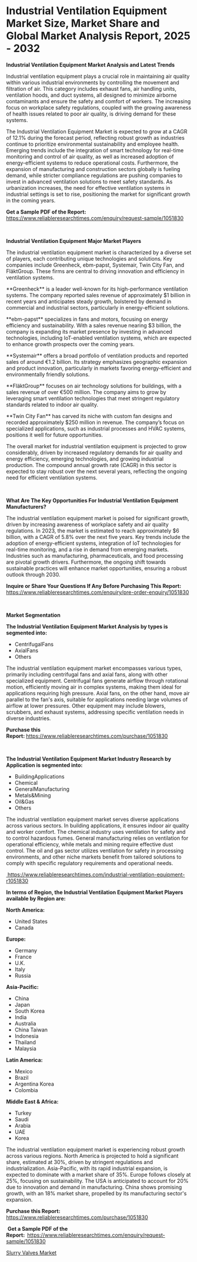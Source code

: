 <p><h1>Industrial Ventilation Equipment Market Size, Market Share and Global Market Analysis Report, 2025 - 2032</h1></p><p><strong>Industrial Ventilation Equipment Market Analysis and Latest Trends</strong></p>
<p><p>Industrial ventilation equipment plays a crucial role in maintaining air quality within various industrial environments by controlling the movement and filtration of air. This category includes exhaust fans, air handling units, ventilation hoods, and duct systems, all designed to minimize airborne contaminants and ensure the safety and comfort of workers. The increasing focus on workplace safety regulations, coupled with the growing awareness of health issues related to poor air quality, is driving demand for these systems.</p><p>The Industrial Ventilation Equipment Market is expected to grow at a CAGR of 12.1% during the forecast period, reflecting robust growth as industries continue to prioritize environmental sustainability and employee health. Emerging trends include the integration of smart technology for real-time monitoring and control of air quality, as well as increased adoption of energy-efficient systems to reduce operational costs. Furthermore, the expansion of manufacturing and construction sectors globally is fueling demand, while stricter compliance regulations are pushing companies to invest in advanced ventilation solutions to meet safety standards. As urbanization increases, the need for effective ventilation systems in industrial settings is set to rise, positioning the market for significant growth in the coming years.</p></p>
<p><strong>Get a Sample PDF of the Report:&nbsp;</strong> <a href="https://www.reliableresearchtimes.com/enquiry/request-sample/1051830?utm_campaign=2931&utm_medium=2&utm_source=Github&utm_content=ia&utm_term=08042025&utm_id=industrial-ventilation-equipment">https://www.reliableresearchtimes.com/enquiry/request-sample/1051830</a></p>
<p>&nbsp;</p>
<p><strong>Industrial Ventilation Equipment Major Market Players</strong></p>
<p><p>The industrial ventilation equipment market is characterized by a diverse set of players, each contributing unique technologies and solutions. Key companies include Greenheck, ebm-papst, Systemair, Twin City Fan, and FläktGroup. These firms are central to driving innovation and efficiency in ventilation systems.</p><p>**Greenheck** is a leader well-known for its high-performance ventilation systems. The company reported sales revenue of approximately $1 billion in recent years and anticipates steady growth, bolstered by demand in commercial and industrial sectors, particularly in energy-efficient solutions.</p><p>**ebm-papst** specializes in fans and motors, focusing on energy efficiency and sustainability. With a sales revenue nearing $3 billion, the company is expanding its market presence by investing in advanced technologies, including IoT-enabled ventilation systems, which are expected to enhance growth prospects over the coming years.</p><p>**Systemair** offers a broad portfolio of ventilation products and reported sales of around €1.2 billion. Its strategy emphasizes geographic expansion and product innovation, particularly in markets favoring energy-efficient and environmentally friendly solutions.</p><p>**FläktGroup** focuses on air technology solutions for buildings, with a sales revenue of over €500 million. The company aims to grow by leveraging smart ventilation technologies that meet stringent regulatory standards related to indoor air quality.</p><p>**Twin City Fan** has carved its niche with custom fan designs and recorded approximately $250 million in revenue. The company’s focus on specialized applications, such as industrial processes and HVAC systems, positions it well for future opportunities.</p><p>The overall market for industrial ventilation equipment is projected to grow considerably, driven by increased regulatory demands for air quality and energy efficiency, emerging technologies, and growing industrial production. The compound annual growth rate (CAGR) in this sector is expected to stay robust over the next several years, reflecting the ongoing need for efficient ventilation systems.</p></p>
<p>&nbsp;</p>
<p><strong>What Are The Key Opportunities For Industrial Ventilation Equipment Manufacturers?</strong></p>
<p><p>The industrial ventilation equipment market is poised for significant growth, driven by increasing awareness of workplace safety and air quality regulations. In 2023, the market is estimated to reach approximately $6 billion, with a CAGR of 5.8% over the next five years. Key trends include the adoption of energy-efficient systems, integration of IoT technologies for real-time monitoring, and a rise in demand from emerging markets. Industries such as manufacturing, pharmaceuticals, and food processing are pivotal growth drivers. Furthermore, the ongoing shift towards sustainable practices will enhance market opportunities, ensuring a robust outlook through 2030.</p></p>
<p><strong>Inquire or Share Your Questions If Any Before Purchasing This Report:</strong> <a href="https://www.reliableresearchtimes.com/enquiry/pre-order-enquiry/1051830?utm_campaign=2931&utm_medium=2&utm_source=Github&utm_content=ia&utm_term=08042025&utm_id=industrial-ventilation-equipment">https://www.reliableresearchtimes.com/enquiry/pre-order-enquiry/1051830</a></p>
<p>&nbsp;</p>
<p><strong>Market Segmentation</strong></p>
<p><strong>The Industrial Ventilation Equipment Market Analysis by types is segmented into:</strong></p>
<p><ul><li>CentrifugalFans</li><li>AxialFans</li><li>Others</li></ul></p>
<p><p>The industrial ventilation equipment market encompasses various types, primarily including centrifugal fans and axial fans, along with other specialized equipment. Centrifugal fans generate airflow through rotational motion, efficiently moving air in complex systems, making them ideal for applications requiring high pressure. Axial fans, on the other hand, move air parallel to the fan's axis, suitable for applications needing large volumes of airflow at lower pressures. Other equipment may include blowers, scrubbers, and exhaust systems, addressing specific ventilation needs in diverse industries.</p></p>
<p><strong>Purchase this Report:&nbsp;</strong><a href="https://www.reliableresearchtimes.com/purchase/1051830?utm_campaign=2931&utm_medium=2&utm_source=Github&utm_content=ia&utm_term=08042025&utm_id=industrial-ventilation-equipment">https://www.reliableresearchtimes.com/purchase/1051830</a></p>
<p>&nbsp;</p>
<p><strong>The Industrial Ventilation Equipment Market Industry Research by Application is segmented into:</strong></p>
<p><ul><li>BuildingApplications</li><li>Chemical</li><li>GeneralManufacturing</li><li>Metals&Mining</li><li>Oil&Gas</li><li>Others</li></ul></p>
<p><p>The industrial ventilation equipment market serves diverse applications across various sectors. In building applications, it ensures indoor air quality and worker comfort. The chemical industry uses ventilation for safety and to control hazardous fumes. General manufacturing relies on ventilation for operational efficiency, while metals and mining require effective dust control. The oil and gas sector utilizes ventilation for safety in processing environments, and other niche markets benefit from tailored solutions to comply with specific regulatory requirements and operational needs.</p></p>
<p><a href="https://www.reliableresearchtimes.com/industrial-ventilation-equipment-r1051830?utm_campaign=2931&utm_medium=2&utm_source=Github&utm_content=ia&utm_term=08042025&utm_id=industrial-ventilation-equipment">&nbsp;https://www.reliableresearchtimes.com/industrial-ventilation-equipment-r1051830</a></p>
<p><strong>In terms of Region, the Industrial Ventilation Equipment Market Players available by Region are:</strong></p>
<p>
    <p> <strong> North America: </strong>
        <ul>
            <li>United States</li>
            <li>Canada</li>
        </ul>
        </p> 
    <p> <strong> Europe: </strong>
        <ul>
            <li>Germany</li>
            <li>France</li>
            <li>U.K.</li>
            <li>Italy</li>
            <li>Russia</li>
        </ul>
        </p> 
    <p> <strong> Asia-Pacific: </strong>
        <ul>
            <li>China</li>
            <li>Japan</li>
            <li>South Korea</li>
            <li>India</li>
            <li>Australia</li>
            <li>China Taiwan</li>
            <li>Indonesia</li>
            <li>Thailand</li>
            <li>Malaysia</li>
        </ul>
        </p> 
    <p> <strong> Latin America: </strong>
        <ul>
            <li>Mexico</li>
            <li>Brazil</li>
            <li>Argentina Korea</li>
            <li>Colombia</li>
        </ul>
        </p> 
    <p> <strong> Middle East & Africa: </strong>
        <ul>
            <li>Turkey</li>
            <li>Saudi</li>
            <li>Arabia</li>
            <li>UAE</li>
            <li>Korea</li>
        </ul>
    </p>
    </p>
<p><p>The industrial ventilation equipment market is experiencing robust growth across various regions. North America is projected to hold a significant share, estimated at 30%, driven by stringent regulations and industrialization. Asia-Pacific, with its rapid industrial expansion, is expected to dominate with a market share of 35%. Europe follows closely at 25%, focusing on sustainability. The USA is anticipated to account for 20% due to innovation and demand in manufacturing. China shows promising growth, with an 18% market share, propelled by its manufacturing sector's expansion.</p></p>
<p><strong>Purchase this Report: </strong><a href="https://www.reliableresearchtimes.com/purchase/1051830?utm_campaign=2931&utm_medium=2&utm_source=Github&utm_content=ia&utm_term=08042025&utm_id=industrial-ventilation-equipment">https://www.reliableresearchtimes.com/purchase/1051830</a></p>
<p>&nbsp;<strong>Get a Sample PDF of the Report:&nbsp;&nbsp;</strong><a href="https://www.reliableresearchtimes.com/enquiry/request-sample/1051830?utm_campaign=2931&utm_medium=2&utm_source=Github&utm_content=ia&utm_term=08042025&utm_id=industrial-ventilation-equipment">https://www.reliableresearchtimes.com/enquiry/request-sample/1051830</a></p>
<p><strong></strong></p>
<p><p><a href="https://github.com/ajayanhaizan/Market-Research-Report-List-1/blob/main/slurry-valves-market.md?utm_campaign=2931&utm_medium=2&utm_source=Github&utm_content=ia&utm_term=08042025&utm_id=industrial-ventilation-equipment">Slurry Valves Market</a></p></p>